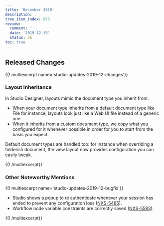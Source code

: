 ```yaml
---
title: 'December 2019'
description: .
tree_item_index: 973
review:
  comment: ''
  date: '2019-12-19'
  status: ok
toc: true
---
```


## Released Changes

{{! multiexcerpt name='studio-updates-2019-12-changes'}}

### Layout Inheritance

In Studio Designer, layouts mimic the document type you inherit from:
- When your document type inherits from a default document type like File for instance, layouts look just like a Web UI file instead of a generic one.
- When it inherits from a custom document type, we copy what you configured for it whenever possible in order for you to start from the basis you expect.

Default document types are handled too: for instance when overriding a folderish document, the view layout now provides configuration you can easily tweak.

{{! /multiexcerpt}}

### Other Noteworthy Mentions

{{! multiexcerpt name='studio-updates-2019-12-bugfix'}}
- Studio shows a popup to re authenticate whenever your session has ended to prevent any configuration loss ([NXS-5485](https://jira.nuxeo.com/browse/NXS-5485)).
- Workflow node variable constraints are correctly saved ([NXS-5583](https://jira.nuxeo.com/browse/NXS-5583)).

{{! /multiexcerpt}}
